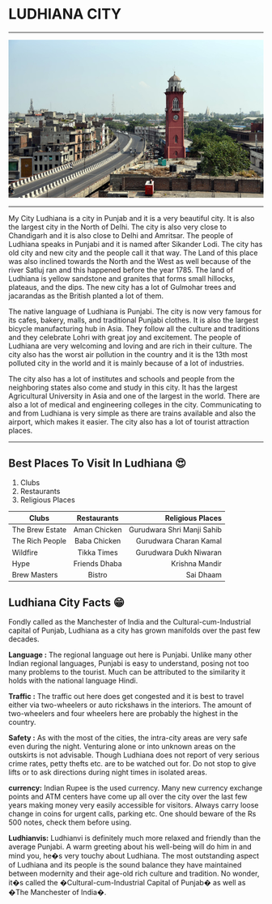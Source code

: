 # LUDHIANA CITY
----------------

![Image of Ludhiana city](/task/image/ldh.jpeg)

-------------------------------------------------------------
My City Ludhiana is a city in Punjab and it is a very beautiful city. It is also the largest city in the North of Delhi. The city is also very close to Chandigarh and it is also close to Delhi and Amritsar. The people of Ludhiana speaks in Punjabi and it is named after Sikander Lodi. The city has old city and new city and the people call it that way. The Land of this place was also inclined towards the North and the West as well because of the river Satluj ran and this happened before the year 1785. The land of Ludhiana is yellow sandstone and granites that forms small hillocks, plateaus, and the dips. The new city has a lot of Gulmohar trees and jacarandas as the British planted a lot of them.

The native language of Ludhiana is Punjabi. The city is now very famous for its cafes, bakery, malls, and traditional Punjabi clothes. It is also the largest bicycle manufacturing hub in Asia.  They follow all the culture and traditions and they celebrate Lohri with great joy and excitement. The people of Ludhiana are very welcoming and loving and are rich in their culture. The city also has the worst air pollution in the country and it is the 13th most polluted city in the world and it is mainly because of a lot of industries.

The city also has a lot of institutes and schools and people from the neighboring states also come and study in this city. It has the largest Agricultural University in Asia and one of the largest in the world. There are also a lot of medical and engineering colleges in the city. Communicating to and from Ludhiana is very simple as there are trains available and also the airport, which makes it easier. The city also has a lot of tourist attraction places. 

--------------------------------------------------------------------------------------------------------

## Best Places To Visit In Ludhiana :heart_eyes:
1. Clubs
2. Restaurants
3. Religious Places


| Clubs           | Restaurants     | Religious Places            |
|-----------------|:---------------:|----------------------------:|
| The Brew Estate | Aman Chicken    | Gurudwara Shri Manji Sahib  |
| The Rich People | Baba Chicken    | Gurudwara Charan Kamal      |
| Wildfire        | Tikka Times     | Gurudwara Dukh Niwaran      |
| Hype            | Friends Dhaba   | Krishna Mandir              |
| Brew Masters    | Bistro          | Sai Dhaam                   |


## Ludhiana City Facts :grin:

Fondly called as the Manchester of India and the Cultural-cum-Industrial capital of Punjab, Ludhiana as a city has grown manifolds over the past few decades.

**Language :** The regional language out here is Punjabi. Unlike many other Indian regional languages, Punjabi is easy to understand, posing not too many problems to the tourist. Much can be attributed to the similarity it holds with the national language Hindi.

**Traffic :** The traffic out here does get congested and it is best to travel either via two-wheelers or auto rickshaws in the interiors. The amount of two-wheelers and four wheelers here are probably the highest in the country.

**Safety :** As with the most of the cities, the intra-city areas are very safe even during the night. Venturing alone or into unknown areas on the outskirts is not advisable. Though Ludhiana does not report of very serious crime rates, petty thefts etc. are to be watched out for. Do not stop to give lifts or to ask directions during night times in isolated areas.

**currency:**  Indian Rupee is the used currency. Many new currency exchange points and ATM centers have come up all over the city over the last few years making money very easily accessible for visitors. Always carry loose change in coins for urgent calls, parking etc. One should beware of the Rs 500 notes, check them before using.

**Ludhianvis:** Ludhianvi is definitely much more relaxed and friendly than the average Punjabi. A warm greeting about his well-being will do him in and mind you, he�s very touchy about Ludhiana. The most outstanding aspect of Ludhiana and its people is the sound balance they have maintained between modernity and their age-old rich culture and tradition. No wonder, it�s called the �Cultural-cum-Industrial Capital of Punjab� as well as �The Manchester of India�.


